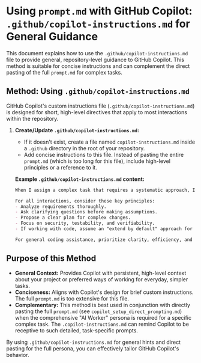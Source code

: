 # Using `prompt.md` with GitHub Copilot: `.github/copilot-instructions.md` for General Guidance

This document explains how to use the `.github/copilot-instructions.md` file to provide general, repository-level guidance to GitHub Copilot. This method is suitable for concise instructions and can complement the direct pasting of the full `prompt.md` for complex tasks.

## Method: Using `.github/copilot-instructions.md`

GitHub Copilot's custom instructions file (`.github/copilot-instructions.md`) is designed for short, high-level directives that apply to most interactions within the repository.

1.  **Create/Update `.github/copilot-instructions.md`:**
    *   If it doesn't exist, create a file named `copilot-instructions.md` inside a `.github` directory in the root of your repository.
    *   Add concise instructions to this file. Instead of pasting the entire `prompt.md` (which is too long for this file), include high-level principles or a reference to it.

    **Example `.github/copilot-instructions.md` content:**

    ```markdown
    When I assign a complex task that requires a systematic approach, I may provide a detailed persona and workflow guide (like `prompt.md` in this repository) directly in the chat. Please adhere to that detailed guide for such tasks.

    For all interactions, consider these key principles:
    - Analyze requirements thoroughly.
    - Ask clarifying questions before making assumptions.
    - Propose a clear plan for complex changes.
    - Focus on security, testability, and verifiability.
    - If working with code, assume an "extend by default" approach for existing systems.

    For general coding assistance, prioritize clarity, efficiency, and adherence to best practices.
    ```

## Purpose of this Method

*   **General Context:** Provides Copilot with persistent, high-level context about your project or preferred ways of working for everyday, simpler tasks.
*   **Conciseness:** Aligns with Copilot's design for brief custom instructions. The full `prompt.md` is too extensive for this file.
*   **Complementary:** This method is best used in conjunction with directly pasting the full `prompt.md` (see `copilot_setup_direct_prompting.md`) when the comprehensive "AI Worker" persona is required for a specific complex task. The `.copilot-instructions.md` can remind Copilot to be receptive to such detailed, task-specific prompts.

By using `.github/copilot-instructions.md` for general hints and direct pasting for the full persona, you can effectively tailor GitHub Copilot's behavior. 